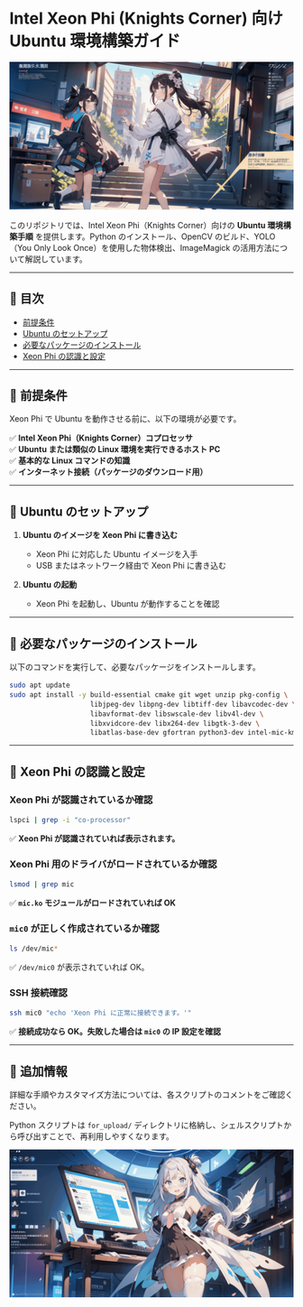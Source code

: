 # Intel Xeon Phi (Knights Corner) 向け Ubuntu 環境構築ガイド

![タイトル画像](readme/header.png)

このリポジトリでは、Intel Xeon Phi（Knights Corner）向けの **Ubuntu 環境構築手順** を提供します。Python のインストール、OpenCV のビルド、YOLO（You Only Look Once）を使用した物体検出、ImageMagick の活用方法について解説しています。

---

## 📌 目次
- [前提条件](#前提条件)
- [Ubuntu のセットアップ](#ubuntu-のセットアップ)
- [必要なパッケージのインストール](#必要なパッケージのインストール)
- [Xeon Phi の認識と設定](#xeon-phi-の認識と設定)

---

## 📌 前提条件
Xeon Phi で Ubuntu を動作させる前に、以下の環境が必要です。

✅ **Intel Xeon Phi（Knights Corner）コプロセッサ**  
✅ **Ubuntu または類似の Linux 環境を実行できるホスト PC**  
✅ **基本的な Linux コマンドの知識**  
✅ **インターネット接続（パッケージのダウンロード用）**

---

## 📌 Ubuntu のセットアップ
1. **Ubuntu のイメージを Xeon Phi に書き込む**
   - Xeon Phi に対応した Ubuntu イメージを入手
   - USB またはネットワーク経由で Xeon Phi に書き込む

2. **Ubuntu の起動**
   - Xeon Phi を起動し、Ubuntu が動作することを確認

---

## 📌 必要なパッケージのインストール
以下のコマンドを実行して、必要なパッケージをインストールします。

```bash
sudo apt update
sudo apt install -y build-essential cmake git wget unzip pkg-config \
                    libjpeg-dev libpng-dev libtiff-dev libavcodec-dev \
                    libavformat-dev libswscale-dev libv4l-dev \
                    libxvidcore-dev libx264-dev libgtk-3-dev \
                    libatlas-base-dev gfortran python3-dev intel-mic-kmod intel-mic-tools
```

---

## 📌 Xeon Phi の認識と設定
### Xeon Phi が認識されているか確認
```bash
lspci | grep -i "co-processor"
```
✅ **Xeon Phi が認識されていれば表示されます。**

### Xeon Phi 用のドライバがロードされているか確認
```bash
lsmod | grep mic
```
✅ **`mic.ko` モジュールがロードされていれば OK**

### `mic0` が正しく作成されているか確認
```bash
ls /dev/mic*
```
✅ `/dev/mic0` が表示されていれば OK。

### SSH 接続確認
```bash
ssh mic0 "echo 'Xeon Phi に正常に接続できます。'"
```
✅ **接続成功なら OK。失敗した場合は `mic0` の IP 設定を確認**

---

## 📌 追加情報
詳細な手順やカスタマイズ方法については、各スクリプトのコメントをご確認ください。

Python スクリプトは `for_upload/` ディレクトリに格納し、シェルスクリプトから呼び出すことで、再利用しやすくなります。

![タイトル画像](readme/footer.png)
